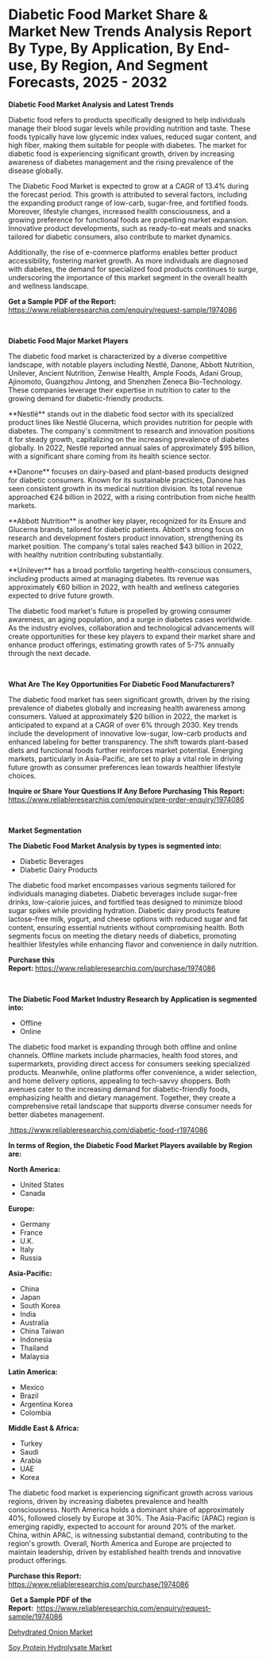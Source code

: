 <p><h1>Diabetic Food Market Share & Market New Trends Analysis Report By Type, By Application, By End-use, By Region, And Segment Forecasts, 2025 - 2032</h1></p><p><strong>Diabetic Food Market Analysis and Latest Trends</strong></p>
<p><p>Diabetic food refers to products specifically designed to help individuals manage their blood sugar levels while providing nutrition and taste. These foods typically have low glycemic index values, reduced sugar content, and high fiber, making them suitable for people with diabetes. The market for diabetic food is experiencing significant growth, driven by increasing awareness of diabetes management and the rising prevalence of the disease globally.</p><p>The Diabetic Food Market is expected to grow at a CAGR of 13.4% during the forecast period. This growth is attributed to several factors, including the expanding product range of low-carb, sugar-free, and fortified foods. Moreover, lifestyle changes, increased health consciousness, and a growing preference for functional foods are propelling market expansion. Innovative product developments, such as ready-to-eat meals and snacks tailored for diabetic consumers, also contribute to market dynamics. </p><p>Additionally, the rise of e-commerce platforms enables better product accessibility, fostering market growth. As more individuals are diagnosed with diabetes, the demand for specialized food products continues to surge, underscoring the importance of this market segment in the overall health and wellness landscape.</p></p>
<p><strong>Get a Sample PDF of the Report:&nbsp;</strong> <a href="https://www.reliableresearchiq.com/enquiry/request-sample/1974086?utm_campaign=1876&utm_medium=2&utm_source=Github&utm_content=ia&utm_term=14022025&utm_id=diabetic-food">https://www.reliableresearchiq.com/enquiry/request-sample/1974086</a></p>
<p>&nbsp;</p>
<p><strong>Diabetic Food Major Market Players</strong></p>
<p><p>The diabetic food market is characterized by a diverse competitive landscape, with notable players including Nestlé, Danone, Abbott Nutrition, Unilever, Ancient Nutrition, Zenwise Health, Ample Foods, Adani Group, Ajinomoto, Guangzhou Jintong, and Shenzhen Zeneca Bio-Technology. These companies leverage their expertise in nutrition to cater to the growing demand for diabetic-friendly products.</p><p>**Nestlé** stands out in the diabetic food sector with its specialized product lines like Nestlé Glucerna, which provides nutrition for people with diabetes. The company's commitment to research and innovation positions it for steady growth, capitalizing on the increasing prevalence of diabetes globally. In 2022, Nestlé reported annual sales of approximately $95 billion, with a significant share coming from its health science sector.</p><p>**Danone** focuses on dairy-based and plant-based products designed for diabetic consumers. Known for its sustainable practices, Danone has seen consistent growth in its medical nutrition division. Its total revenue approached €24 billion in 2022, with a rising contribution from niche health markets.</p><p>**Abbott Nutrition** is another key player, recognized for its Ensure and Glucerna brands, tailored for diabetic patients. Abbott's strong focus on research and development fosters product innovation, strengthening its market position. The company's total sales reached $43 billion in 2022, with healthy nutrition contributing substantially.</p><p>**Unilever** has a broad portfolio targeting health-conscious consumers, including products aimed at managing diabetes. Its revenue was approximately €60 billion in 2022, with health and wellness categories expected to drive future growth.</p><p>The diabetic food market's future is propelled by growing consumer awareness, an aging population, and a surge in diabetes cases worldwide. As the industry evolves, collaboration and technological advancements will create opportunities for these key players to expand their market share and enhance product offerings, estimating growth rates of 5-7% annually through the next decade.</p></p>
<p>&nbsp;</p>
<p><strong>What Are The Key Opportunities For Diabetic Food Manufacturers?</strong></p>
<p><p>The diabetic food market has seen significant growth, driven by the rising prevalence of diabetes globally and increasing health awareness among consumers. Valued at approximately $20 billion in 2022, the market is anticipated to expand at a CAGR of over 6% through 2030. Key trends include the development of innovative low-sugar, low-carb products and enhanced labeling for better transparency. The shift towards plant-based diets and functional foods further reinforces market potential. Emerging markets, particularly in Asia-Pacific, are set to play a vital role in driving future growth as consumer preferences lean towards healthier lifestyle choices.</p></p>
<p><strong>Inquire or Share Your Questions If Any Before Purchasing This Report:</strong> <a href="https://www.reliableresearchiq.com/enquiry/pre-order-enquiry/1974086?utm_campaign=1876&utm_medium=2&utm_source=Github&utm_content=ia&utm_term=14022025&utm_id=diabetic-food">https://www.reliableresearchiq.com/enquiry/pre-order-enquiry/1974086</a></p>
<p>&nbsp;</p>
<p><strong>Market Segmentation</strong></p>
<p><strong>The Diabetic Food Market Analysis by types is segmented into:</strong></p>
<p><ul><li>Diabetic Beverages</li><li>Diabetic Dairy Products</li></ul></p>
<p><p>The diabetic food market encompasses various segments tailored for individuals managing diabetes. Diabetic beverages include sugar-free drinks, low-calorie juices, and fortified teas designed to minimize blood sugar spikes while providing hydration. Diabetic dairy products feature lactose-free milk, yogurt, and cheese options with reduced sugar and fat content, ensuring essential nutrients without compromising health. Both segments focus on meeting the dietary needs of diabetics, promoting healthier lifestyles while enhancing flavor and convenience in daily nutrition.</p></p>
<p><strong>Purchase this Report:&nbsp;</strong><a href="https://www.reliableresearchiq.com/purchase/1974086?utm_campaign=1876&utm_medium=2&utm_source=Github&utm_content=ia&utm_term=14022025&utm_id=diabetic-food">https://www.reliableresearchiq.com/purchase/1974086</a></p>
<p>&nbsp;</p>
<p><strong>The Diabetic Food Market Industry Research by Application is segmented into:</strong></p>
<p><ul><li>Offline</li><li>Online</li></ul></p>
<p><p>The diabetic food market is expanding through both offline and online channels. Offline markets include pharmacies, health food stores, and supermarkets, providing direct access for consumers seeking specialized products. Meanwhile, online platforms offer convenience, a wider selection, and home delivery options, appealing to tech-savvy shoppers. Both avenues cater to the increasing demand for diabetic-friendly foods, emphasizing health and dietary management. Together, they create a comprehensive retail landscape that supports diverse consumer needs for better diabetes management.</p></p>
<p><a href="https://www.reliableresearchiq.com/diabetic-food-r1974086?utm_campaign=1876&utm_medium=2&utm_source=Github&utm_content=ia&utm_term=14022025&utm_id=diabetic-food">&nbsp;https://www.reliableresearchiq.com/diabetic-food-r1974086</a></p>
<p><strong>In terms of Region, the Diabetic Food Market Players available by Region are:</strong></p>
<p>
    <p> <strong> North America: </strong>
        <ul>
            <li>United States</li>
            <li>Canada</li>
        </ul>
        </p> 
    <p> <strong> Europe: </strong>
        <ul>
            <li>Germany</li>
            <li>France</li>
            <li>U.K.</li>
            <li>Italy</li>
            <li>Russia</li>
        </ul>
        </p> 
    <p> <strong> Asia-Pacific: </strong>
        <ul>
            <li>China</li>
            <li>Japan</li>
            <li>South Korea</li>
            <li>India</li>
            <li>Australia</li>
            <li>China Taiwan</li>
            <li>Indonesia</li>
            <li>Thailand</li>
            <li>Malaysia</li>
        </ul>
        </p> 
    <p> <strong> Latin America: </strong>
        <ul>
            <li>Mexico</li>
            <li>Brazil</li>
            <li>Argentina Korea</li>
            <li>Colombia</li>
        </ul>
        </p> 
    <p> <strong> Middle East & Africa: </strong>
        <ul>
            <li>Turkey</li>
            <li>Saudi</li>
            <li>Arabia</li>
            <li>UAE</li>
            <li>Korea</li>
        </ul>
    </p>
    </p>
<p><p>The diabetic food market is experiencing significant growth across various regions, driven by increasing diabetes prevalence and health consciousness. North America holds a dominant share of approximately 40%, followed closely by Europe at 30%. The Asia-Pacific (APAC) region is emerging rapidly, expected to account for around 20% of the market. China, within APAC, is witnessing substantial demand, contributing to the region's growth. Overall, North America and Europe are projected to maintain leadership, driven by established health trends and innovative product offerings.</p></p>
<p><strong>Purchase this Report: </strong><a href="https://www.reliableresearchiq.com/purchase/1974086?utm_campaign=1876&utm_medium=2&utm_source=Github&utm_content=ia&utm_term=14022025&utm_id=diabetic-food">https://www.reliableresearchiq.com/purchase/1974086</a></p>
<p>&nbsp;<strong>Get a Sample PDF of the Report:&nbsp;&nbsp;</strong><a href="https://www.reliableresearchiq.com/enquiry/request-sample/1974086?utm_campaign=1876&utm_medium=2&utm_source=Github&utm_content=ia&utm_term=14022025&utm_id=diabetic-food">https://www.reliableresearchiq.com/enquiry/request-sample/1974086</a></p>
<p><strong></strong></p>
<p><p><a href="https://github.com/osamhcombre/Market-Research-Report-List-1/blob/main/dehydrated-onion-market.md?utm_campaign=1876&utm_medium=2&utm_source=Github&utm_content=ia&utm_term=14022025&utm_id=diabetic-food">Dehydrated Onion Market</a></p><p><a href="https://github.com/cobinaydin13/Market-Research-Report-List-1/blob/main/soy-protein-hydrolysate-market.md?utm_campaign=1876&utm_medium=2&utm_source=Github&utm_content=ia&utm_term=14022025&utm_id=diabetic-food">Soy Protein Hydrolysate Market</a></p></p>
